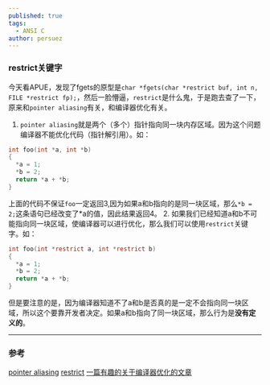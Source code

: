 ```yaml
---
published: true
tags:
  - ANSI C
author: persuez
---
```

### restrict关键字
今天看APUE，发现了fgets的原型是```char *fgets(char *restrict buf, int n, FILE *restrict fp);```，然后一脸懵逼，```restrict```是什么鬼，于是跑去查了一下，原来和```pointer aliasing```有关，和编译器优化有关。
1. ```pointer aliasing```就是两个（多个）指针指向同一块内存区域。因为这个问题编译器不能优化代码（指针解引用）。如：

  ``` c
  int foo(int *a, int *b)
  {
    *a = 1;
    *b = 2;
    return *a + *b;
  }
  ```
  上面的代码不保证```foo```一定返回3,因为如果a和b指向的是同一块区域，那么```*b = 2;```这条语句已经改变了*a的值，因此结果返回4。
2. 如果我们已经知道a和b不可能指向同一块区域，使编译器可以进行优化，那么我们可以使用```restrict```关键字。如：

  ``` c
  int foo(int *restrict a, int *restrict b)
  {
    *a = 1;
    *b = 2;
    return *a + *b;
  }
  ```
  但是要注意的是，因为编译器知道不了a和b是否真的是一定不会指向同一块区域，所以这个要靠开发者决定。如果a和b指向了同一块区域，那么行为是**没有定义的**。

---
### 参考
[pointer aliasing](https://en.wikipedia.org/wiki/Pointer_aliasing)
[restrict](https://en.wikipedia.org/wiki/Restrict)
[一篇有趣的关于编译器优化的文章](https://archive.is/20130112201318/http://www.futurechips.org/tips-for-power-coders/how-to-trick-cc-compilers-into-generating-terrible-code.html)
